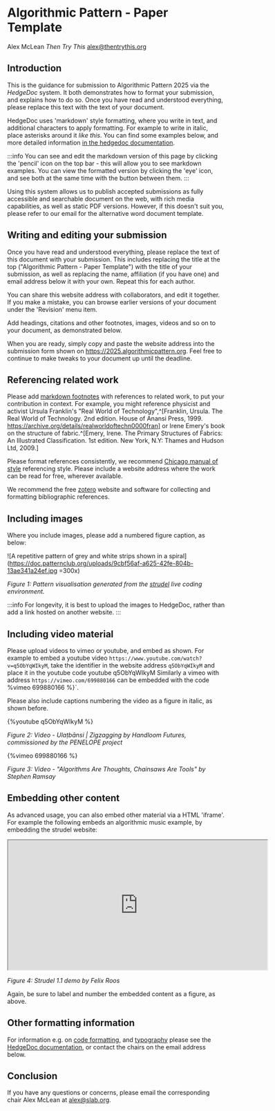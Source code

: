 # Algorithmic Pattern - Paper Template

Alex McLean
*Then Try This*
alex@thentrythis.org

## Introduction

This is the guidance for submission to Algorithmic Pattern 2025 via the *HedgeDoc* system. It both demonstrates how to format your submission, and explains how to do so. Once you have read and understood everything, please replace this text with the text of your document.

HedgeDoc uses 'markdown' style formatting, where you write in text, and additional characters to apply formatting. For example to write in italic, place asterisks around it *like this*. You can find some examples below, and more detailed information [in the hedgedoc documentation](https://doc.patternclub.org/features?both).

:::info
You can see and edit the markdown version of this page by clicking the 'pencil' icon on the top bar - this will allow you to see markdown examples. You can view the formatted version by clicking the 'eye' icon, and see both at the same time with the button between them.
:::

Using this system allows us to publish accepted submissions as fully accessible and searchable document on the web, with rich media capabilities, as well as static PDF versions. However, if this doesn't suit you, please refer to our email for the alternative word document template.

## Writing and editing your submission

Once you have read and understood everything, please replace the text of this document with your submission. This includes replacing the title at the top ("Algorithmic Pattern - Paper Template") with the title of your submission, as well as replacing the name, affiliation (if you have one) and email address below it with your own. Repeat this for each author.

You can share this website address with collaborators, and edit it together. If you make a mistake, you can browse earlier versions of your document under the 'Revision' menu item.


Add headings, citations and other footnotes, images, videos and so on to your document, as demonstrated below.

When you are ready, simply copy and paste the website address into the submission form shown on https://2025.algorithmicpattern.org. Feel free to continue to make tweaks to your document up until the deadline.

## Referencing related work

Please add [markdown footnotes](https://doc.patternclub.org/features?both#Footnotes) with references to related work, to put your contribution in context. For example, you might reference physicist and activist Ursula Franklin's "Real World of Technology",^[Franklin, Ursula. The Real World of Technology. 2nd edition. House of Anansi Press, 1999. https://archive.org/details/realworldoftechn0000fran] or Irene Emery's book on the structure of fabric.^[Emery, Irene. The Primary Structures of Fabrics: An Illustrated Classification. 1st edition. New York, N.Y: Thames and Hudson Ltd, 2009.]

Please format references consistently, we recommend [Chicago manual of style](https://www.chicagomanualofstyle.org/tools_citationguide/citation-guide-1.html) referencing style. Please include a website address where the work can be read for free, wherever available.

We recommend the free [zotero](https://www.zotero.org/) website and software for collecting and formatting bibliographic references.

## Including images

Where you include images, please add a numbered figure caption, as below:

![A repetitive pattern of grey and white strips shown in a spiral](https://doc.patternclub.org/uploads/9cbf56af-a625-42fe-804b-13ae341a24ef.jpg =300x)

*Figure 1: Pattern visualisation generated from the [strudel](https://strudel.cc) live coding environment.*

:::info
For longevity, it is best to upload the images to HedgeDoc, rather than add a link hosted on another website.
:::

## Including video material

Please upload videos to vimeo or youtube, and embed as shown. For example to embed a youtube video `https://www.youtube.com/watch?v=q5ObYqWIkyM`, take the identifier in the website address `q5ObYqWIkyM` and place it in the youtube code youtube q5ObYqWIkyM Similarly a vimeo with address `https://vimeo.com/699880166` can be embedded with the code %vimeo 699880166 %}`.
<!-- recker: removed tags, because they failed to build -->

Please also include captions numbering the video as a figure in italic, as shown before.

{%youtube q5ObYqWIkyM %}

*Figure 2: Video - Ulaṭbānsi | Zigzagging by Handloom Futures, commissioned by the PENELOPE project*

{%vimeo 699880166 %}

*Figure 3: Video - "Algorithms Are Thoughts, Chainsaws Are Tools" by Stephen Ramsay*

## Embedding other content

As advanced usage, you can also embed other material via a HTML 'iframe'. For example the following embeds an algorithmic music example, by embedding the strudel website:

<iframe src="https://strudel.cc/?EZHqjpaU44E5" width="600" height="300"></iframe>

*Figure 4: Strudel 1.1 demo by Felix Roos*

Again, be sure to label and number the embedded content as a figure, as above.

## Other formatting information

For information e.g. on [code formatting](https://doc.patternclub.org/features?both#Code-Block), and [typography](https://doc.patternclub.org/features?both#Typography) please see the [HedgeDoc documentation](https://doc.patternclub.org/features?both), or contact the chairs on the email address below.

## Conclusion 

If you have any questions or concerns, please email the corresponding chair Alex McLean at <alex@slab.org>.
